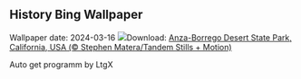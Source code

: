 ## History Bing Wallpaper
Wallpaper date: 2024-03-16
![](https://www.bing.com/th?id=OHR.AnzaBorregoBloom_EN-GB6213504183_UHD.jpg&w=1000)Download: [Anza-Borrego Desert State Park, California, USA (© Stephen Matera/Tandem Stills + Motion)](https://www.bing.com/th?id=OHR.AnzaBorregoBloom_EN-GB6213504183_UHD.jpg)

Auto get programm by LtgX
